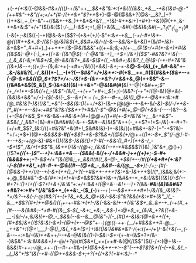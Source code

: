 +(-*+$($+:&*((-@&&-#&*+/(*((_)-+(_&"+_+__$&+&"&:+:(+&((((&&:_+&__-+&((&#-@-*(++#&"-+&"((+;+/+*(#-/(++&+"$?+*_$+)-@-@(@&&+?(@&-__&?_(+?()+*&:_+_(+-&"-+(/&&+-+&_)++&*&+&?__+!&!-#+*&:+)+#+)-+&((@(++_&-+*&+&:$"+/+"($(/&:($(-_/-__)-&_$+;+!_@(+&(&__-&#(-($&)&;&#($-_+?_((*_((__@+_($(#(-&(+;-&($((-)-+(@&-&+($$?-(+&+(+/(-$"+:&_+-+$__(-+/-#+!&*-@(((#++&*_$-/(&(_-@_/&)&$(+_$&#+/&/-((_-&-$-$&_&/_&+&+&()+(&_(#+!&)-&_+&$+"_#+#+)_)+++*+:($-@&/&&&"+((++*&;&;+)(+-__@($-/+#(*-&+)+#(&((&$&)-@+(-)_++*(*(+&_-(_(&"_@_$(--(-@&"&-+)_-+$+:_/&+_)($$"-#&?&?+:&(--_(_&_&(-&;+!&$+/_$_@-&&(&?+_&&-$($+((_-#&#+;&)&?_(_@($-(-_+-_#+?&"&((&+)&-_-+;((+;_)_--(&;&:+*+(-+_#_$+$-/&!_/_/(_+&&)_-_&+;-+-_&__@-$-(&)_(+_&#-&&"+-_&-/&#&?(_-/_&()(*-(__-(+?(--$_#&"+/+)&*+:-#_(+$__++_#($(#&&+_($&+--+(-@-&+&&((@_$+?$?+/+:-/&!+$-(&+-*&?-/+&&_+&_@(++$$"-&--(/&#&*&$($_&()_$-)&+&!((&(-++&+"-@&!&#(#(__&(+-@($+$&#+*+;$"(+_/+!+*-$(&(/+(_-(&$"-(&/(_-+(++"+#+:_$(*+;(-(&&?-*(-+"+!(@-*&!(@_+&(-(&_&)&+&*&"+/+)_-($(-&!(-_$--&+_$(*-(-$_$+--#-+_(&!()_@++-@&*+:&:+#(@_#&!&?-)&!(/&"_+&"(--$&(&:()(*++_/_+&)-(&-+_(@(@_--+-&+-&*(-&)-$(/-/++&-(*_#(*-*--&)+:+#$"&?&:($&*+?+#&/(-$"-@&(_+_#(+_@-@(+&&-(-*---)&?--&(+_-@&(+_&$_$++&-&&_-+#&:&*(#+)_@_@+/()+#(+_-_$+!&?&:+;__&-+&$"-&_$&/_/_&&?+)&)-#+(&#&#&(-&-+-$&#--&)&($"&++(-_++$?+!+$-/&(-*-#+?-(+/+#_$$?_(&:(/((+#&?&"+&(#+!_$&#&!&)-)+-&(&/((+#&&+-&?-(+"-+$?&)-*+/+;+$+)(@+_-&&$&$-__#(__(+$$?-*&-$?_&_&+/_(_@&(+/_@++(_()+:-$+_$"(/-@_/-#_-+--+&;-_+*(@-*&)-#&+()_)((&$-)&(&!()+?-#(-+&&:()_#+)(*+&-/_--$+!$"_/&/+!+$$"&_(&++(/(&-/(@+;_(&/&(--+-+#&$&_$?()&)_)&"&+_@()+)(/$?__+_(/(+-)$"--+)+:&&+*&---($&&(-_&(/+-_/+&&#-)++((+)+;-$-#+(&&&$+_+;__+?-*&$+/+"(&(@&;_+_&&#(#((_&-@-_+$&!+--/_#(___(/+&+#+(+:&?-/-$(#+*&!_+(#-#-*-@&((#--(@+&_-_&&#--&/(@__-$+__)(_-/+;-_(#(-(@&&-)++_/(/(--+(-&+(++(_)_/+?(-+#&++-+++?&:+&-)&++*+$(/(*_)&&&;&(+:-+_@_$&!_#&"-$-&(#+:+(+!+#-$+_&$$?&#+)&-+/&#&+-*_+&:(/&$(_((&)(/-$(--#+?+:()+!+((-$?+!+&+)&:&"+:+/+:&&+!(@+&--&!+--)+?(_&&-__#&:_(&)&&_#&?+#&?+:+#+*(/&"&$+*_(++&:_-($_(-__)+--+(*---_&$+*-++#+!-/&/(&_/&!&?-*+/&?-+&(-/-@(#&?(+-(+?&_+&_&_@+(&/-$&:$"&?&&(*&:+#+(&"_)(_-&__+$&?(#+!++___@_&()((_$_(+$-+-#&:+(+!-/&(-*&&-*&!+-+_(/&"&$+_&_&+-+_(-+(#_+(#----&(&#&;-*+#-#((&;_$-$(_-&+:_+&;-_&$-)+:_@+$_+_(&/&_+?&((+&-__-)&!-/+;&/&!(+-@_-_$&_&(--&-_-&__@_(&"-)_(-_(#(*_)+-&)&:(@+&++((+;(#+$&)&*(/$?&:&!-&____+)-(_@+(+--@$"+--)(@((-++-(__/+#&&&++#-@__-_++&"+!(@+:___)-@()_/&(_+&*($+)+!&!()&:_)&#&*&?-/_(+:(_(+-/+_(/_-&(_+&*(--_(-&--*-_+:_+&/-(&)_++&_++*_/--+&-@&(&(()-)-$&:-$_+-*(+-#-(&$+?+/&--)&$&"+:&:&!_&&&+)+-_@_/+?_@(#($&*(_++(++#-&(@(/($$"($(/-/+:(@+!&--&&*&!_#-++:-/_@_++$-$(*(--#-+-#&*-(+)_@&+&++-+:--$"(--+$?$?&*((-(-+&_&!_-_(_)&"+!$"(&(-+#-((@++&_&&-$+;+?(+(/_+&?_(+#+:&)-*-*
